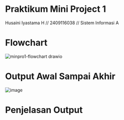 # **Praktikum Mini Project 1**
Husaini Iyastama H // 2409116038 // Sistem Informasi A

# **Flowchart**
![minpro1-flowchart drawio](https://github.com/user-attachments/assets/8940721f-74e9-409b-bd22-a02c55bdf289)

# **Output Awal Sampai Akhir**
![image](https://github.com/user-attachments/assets/df8e262e-ca79-4bfa-9181-e5b0799ba349)

# **Penjelasan Output**






